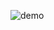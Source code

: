 ![demo](https://user-images.githubusercontent.com/64809077/220889757-e0c411cd-2e19-4374-8168-6bedab4d85ac.png)
